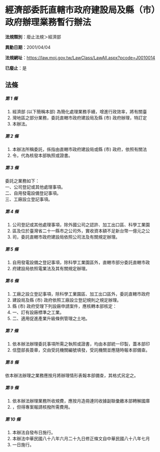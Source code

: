 # 經濟部委託直轄市政府建設局及縣（市）政府辦理業務暫行辦法

**法規類別**：廢止法規＞經濟部

**異動日期**：2001/04/04  

**法規網址**：https://law.moj.gov.tw/LawClass/LawAll.aspx?pcode=J0010014

**已廢止**：是



## 法條
##### 第 1 條
1. 經濟部 (以下簡稱本部) 為簡化處理業務手續，增進行政效率，將有關臺
1. 灣地區之部分業務，委託直轄市政府建設局及縣 (市) 政府辦理，特訂定
1. 本辦法。

##### 第 2 條
1. 本辦法所稱委託，係指由直轄市政府建設局或縣 (市) 政府，依照有關法
1. 令，代為核發本部執照或證書。

##### 第 3 條
委託之業務如下：  
一、公司登記或其他處理事項。  
二、自用發電設備登記事項。  
三、工廠設立登記事項。  

##### 第 4 條
1. 公司登記或其他處理事項，除外國公司之認許、加工出口區、科學工業園
1. 區及位於臺灣省二十一縣市之公司外，實收資本額不足新台幣一億元之公
1. 司，委託直轄市政府建設局依照公司法及有關規定辦理。

##### 第 5 條
1. 自用發電設備之登記事項，除科學工業園區外，直轄市部分委託直轄市政
1. 府建設局依照電業法及其有關規定辦理。

##### 第 6 條
1. 工廠之設立登記事項，除科學工業園區、加工出口區外，委託直轄市政府
1. 建設局及縣 (市) 政府依照工廠設立登記規則之規定辦理。
1. 縣 (市) 政府受理下列設廠申請案件，應核轉本部核定：
1. 一、訂有設廠標準之工業。
1. 二、適用促進產業升級條例管理之土地。

##### 第 7 條
1. 依本辦法辦理委託事項所需之執照或證書，均由本部統一印製，蓋本部印
1. 信暨部長簽章，交由受託機關編號填發，受託機關並應隨時報本部備查。

##### 第 8 條
依本辦法辦理之業務應按月將辦理情形表報本部備查，其格式另定之。

##### 第 9 條
1. 依本辦法辦理業務所收規費，應按月造冊連同收據副聯彙繳本部轉解國庫
1. ，但得專案報請核撥所需費用。

##### 第 10 條
1. 本辦法自發布日施行。
1. 本辦法中華民國八十八年六月二十九日修正條文自中華民國八十八年七月
1. 一日施行。


